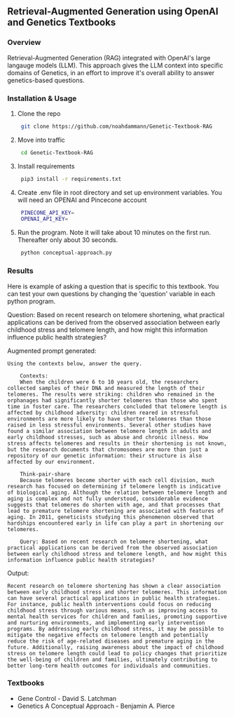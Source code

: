 ## Retrieval-Augmented Generation using OpenAI and Genetics Textbooks

### Overview

Retrieval-Augmented Generation (RAG) integrated with OpenAI's large langauge models (LLM). This approach gives the LLM context into specific domains of Genetics, in an effort to improve it's overall ability to answer genetics-based questions.

### Installation & Usage

1. Clone the repo
   ```sh
    git clone https://github.com/noahdammann/Genetic-Textbook-RAG
   ```
2. Move into traffic
   ```sh
    cd Genetic-Textbook-RAG
   ```
3. Install requirements
   ```sh
    pip3 install -r requirements.txt
   ```
4. Create .env file in root directory and set up environment variables. You will need an OPENAI and Pincecone account
   ```sh
    PINECONE_API_KEY=
    OPENAI_API_KEY=
   ```
5. Run the program. Note it will take about 10 minutes on the first run. Thereafter only about 30 seconds.
   ```sh
    python conceptual-approach.py
   ```

### Results

Here is example of asking a question that is specific to this textbook. You can test your own questions by changing the 'question' variable in each python program.

Question: Based on recent research on telomere shortening, what practical applications can be derived from the observed association between early childhood stress and telomere length, and how might this information influence public health strategies?

Augmented prompt generated:
```
Using the contexts below, answer the query.

    Contexts:
    When the children were 6 to 10 years old, the researchers collected samples of their DNA and measured the length of their telomeres. The results were striking: children who remained in the orphanages had significantly shorter telomeres than those who spent time in foster care. The researchers concluded that telomere length is affected by childhood adversity: children reared in stressful environments are more likely to have shorter telomeres than those raised in less stressful environments. Several other studies have found a similar association between telomere length in adults and early childhood stresses, such as abuse and chronic illness. How stress affects telomeres and results in their shortening is not known, but the research documents that chromosomes are more than just a repository of our genetic information: their structure is also affected by our environment.

    Think-pair-share
    Because telomeres become shorter with each cell division, much research has focused on determining if telomere length is indicative of biological aging. Although the relation between telomere length and aging is complex and not fully understood, considerable evidence suggests that telomeres do shorten with age, and that processes that lead to premature telomere shortening are associated with features of aging. In 2011, geneticists studying this phenomenon observed that hardships encountered early in life can play a part in shortening our telomeres.

    Query: Based on recent research on telomere shortening, what practical applications can be derived from the observed association between early childhood stress and telomere length, and how might this information influence public health strategies?
```

Output:
```
Recent research on telomere shortening has shown a clear association between early childhood stress and shorter telomeres. This information can have several practical applications in public health strategies. For instance, public health interventions could focus on reducing childhood stress through various means, such as improving access to mental health services for children and families, promoting supportive and nurturing environments, and implementing early intervention programs. By addressing early childhood stress, it may be possible to mitigate the negative effects on telomere length and potentially reduce the risk of age-related diseases and premature aging in the future. Additionally, raising awareness about the impact of childhood stress on telomere length could lead to policy changes that prioritize the well-being of children and families, ultimately contributing to better long-term health outcomes for individuals and communities.
```


### Textbooks

* Gene Control - David S. Latchman
* Genetics A Conceptual Approach - Benjamin A. Pierce
